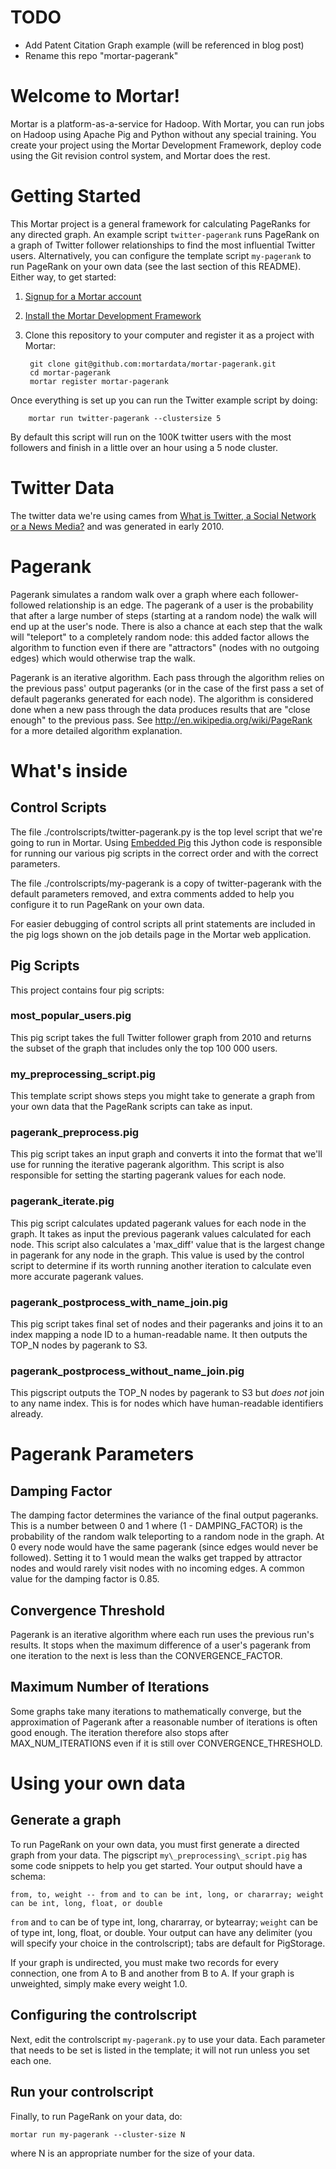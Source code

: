 # TODO

- Add Patent Citation Graph example (will be referenced in blog post)
- Rename this repo "mortar-pagerank"

# Welcome to Mortar!

Mortar is a platform-as-a-service for Hadoop.  With Mortar, you can run jobs on Hadoop using Apache Pig and Python without any special training.  You create your project using the Mortar Development Framework, deploy code using the Git revision control system, and Mortar does the rest.

# Getting Started

This Mortar project is a general framework for calculating PageRanks for any directed graph. An example script `twitter-pagerank` runs PageRank on a graph of Twitter follower relationships to find the most influential Twitter users. Alternatively, you can configure the template script `my-pagerank` to run PageRank on your own data (see the last section of this README). Either way, to get started:

1. [Signup for a Mortar account](https://app.mortardata.com/signup)
1. [Install the Mortar Development Framework](http://help.mortardata.com/#!/install_mortar_development_framework)
1. Clone this repository to your computer and register it as a project with Mortar:

        git clone git@github.com:mortardata/mortar-pagerank.git
        cd mortar-pagerank
        mortar register mortar-pagerank

Once everything is set up you can run the Twitter example script by doing:

        mortar run twitter-pagerank --clustersize 5

By default this script will run on the 100K twitter users with the most followers and finish in a little over an hour using a 5 node cluster.

# Twitter Data

The twitter data we're using cames from [What is Twitter, a Social Network or a News Media?](http://an.kaist.ac.kr/traces/WWW2010.html) and was generated in early 2010.  

# Pagerank

Pagerank simulates a random walk over a graph where each follower-followed relationship is an edge. The pagerank of a user is the probability that after a large number of steps (starting at a random node) the walk will end up at the user's node. There is also a chance at each step that the walk will "teleport" to a completely random node: this added factor allows the algorithm to function even if there are "attractors" (nodes with no outgoing edges) which would otherwise trap the walk.

Pagerank is an iterative algorithm.  Each pass through the algorithm relies on the previous pass' output pageranks (or in the case of the first pass a set of default pageranks generated for each node).  The algorithm is considered done when a new pass through the data produces results that are "close enough" to the previous pass.  See http://en.wikipedia.org/wiki/PageRank for a more detailed algorithm explanation.

# What's inside

## Control Scripts

The file ./controlscripts/twitter-pagerank.py is the top level script that we're going to run in Mortar.  Using [Embedded Pig](http://help.mortardata.com/reference/pig/embedded_pig) this Jython code is responsible for running our various pig scripts in the correct order and with the correct parameters.

The file ./controlscripts/my-pagerank is a copy of twitter-pagerank with the default parameters removed, and extra comments added to help you configure it to run PageRank on your own data.

For easier debugging of control scripts all print statements are included in the pig logs shown on the job details page in the Mortar web application.

## Pig Scripts

This project contains four pig scripts:

### most\_popular\_users.pig

This pig script takes the full Twitter follower graph from 2010 and returns the subset of the graph that includes only the top 100 000 users. 

### my_preprocessing_script.pig

This template script shows steps you might take to generate a graph from your own data that the PageRank scripts can take as input.

### pagerank\_preprocess.pig

This pig script takes an input graph and converts it into the format that we'll use for running the iterative pagerank algorithm. This script is also responsible for setting the starting pagerank values for each node.

### pagerank\_iterate.pig

This pig script calculates updated pagerank values for each node in the graph.  It takes as input the previous pagerank values calculated for each node.  This script also calculates a 'max\_diff' value that is the largest change in pagerank for any node in the graph.  This value is used by the control script to determine if its worth running another iteration to calculate even more accurate pagerank values.

### pagerank\_postprocess\_with\_name\_join.pig

This pig script takes final set of nodes and their pageranks and joins it to an index mapping a node ID to a human-readable name. It then outputs the TOP_N nodes by pagerank to S3.

### pagerank\_postprocess\_without\_name\_join.pig

This pigscript outputs the TOP_N nodes by pagerank to S3 but _does not_ join to any name index. This is for nodes which have human-readable identifiers already.

# Pagerank Parameters

## Damping Factor

The damping factor determines the variance of the final output pageranks.  This is a number between 0 and 1 where (1 - DAMPING\_FACTOR) is the probability of the random walk teleporting to a random node in the graph. At 0 every node would have the same pagerank (since edges would never be followed).  Setting it to 1 would mean the walks get trapped by attractor nodes and would rarely visit nodes with no incoming edges.  A common value for the damping factor is 0.85.

## Convergence Threshold

Pagerank is an iterative algorithm where each run uses the previous run's results.  It stops when the maximum difference of a user's pagerank from one iteration to the next is less than the CONVERGENCE\_FACTOR.

## Maximum Number of Iterations

Some graphs take many iterations to mathematically converge, but the approximation of Pagerank after a reasonable number of iterations is often good enough. The iteration therefore also stops after MAX_NUM_ITERATIONS even if it is still over CONVERGENCE_THRESHOLD.

# Using your own data

## Generate a graph

To run PageRank on your own data, you must first generate a directed graph from your data. The pigscript `my\_preprocessing\_script.pig` has some code snippets to help you get started. Your output should have a schema:

    from, to, weight -- from and to can be int, long, or chararray; weight can be int, long, float, or double

`from` and `to` can be of type int, long, chararray, or bytearray; `weight` can be of type int, long, float, or double. Your output can have any delimiter (you will specify your choice in the controlscript); tabs are default for PigStorage.

If your graph is undirected, you must make two records for every connection, one from A to B and another from B to A. If your graph is unweighted, simply make every weight 1.0.

## Configuring the controlscript

Next, edit the controlscript `my-pagerank.py` to use your data. Each parameter that needs to be set is listed in the template; it will not run unless you set each one.

## Run your controlscript

Finally, to run PageRank on your data, do:

    mortar run my-pagerank --cluster-size N

where N is an appropriate number for the size of your data.